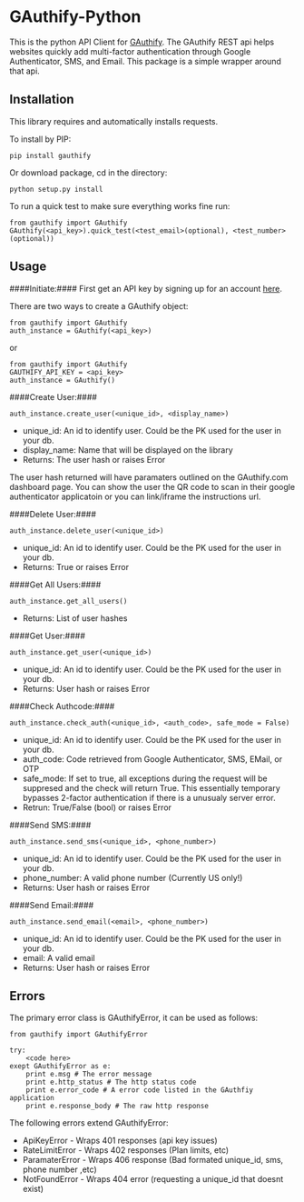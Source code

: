 GAuthify-Python
===============
This is the python API Client for [GAuthify](http://www.gauthify.com). The GAuthify REST api helps websites quickly add multi-factor authentication through Google Authenticator, SMS, and Email. This package is a simple wrapper around that api.


Installation
--------------
This library requires and automatically installs requests.

To install by PIP:

    pip install gauthify

Or download package, cd in the directory:

    python setup.py install

To run a quick test to make sure everything works fine run:

    from gauthify import GAuthify
    GAuthify(<api_key>).quick_test(<test_email>(optional), <test_number>(optional))

Usage
--------------
####Initiate:####
First get an API key by signing up for an account [here](http://www.gauthify.com).

There are two ways to create a GAuthify object:

    from gauthify import GAuthify
    auth_instance = GAuthify(<api_key>)

or

    from gauthify import GAuthify
    GAUTHIFY_API_KEY = <api_key>
    auth_instance = GAuthify()


####Create User:####

    auth_instance.create_user(<unique_id>, <display_name>)

* unique_id: An id to identify user. Could be the PK used for the user in your db.
* display_name: Name that will be displayed on the library
* Returns: The user hash or raises Error

The user hash returned will have paramaters outlined on the GAuthify.com dashboard page. You can show the user the QR code to scan in their google authenticator applicatoin or you can link/iframe the instructions url.

####Delete User:####

    auth_instance.delete_user(<unique_id>)

* unique_id: An id to identify user. Could be the PK used for the user in your db.
* Returns: True or raises Error

####Get All Users:####

    auth_instance.get_all_users()
* Returns: List of user hashes

####Get User:####

    auth_instance.get_user(<unique_id>)

* unique_id: An id to identify user. Could be the PK used for the user in your db.
* Returns: User hash or raises Error

####Check Authcode:####

    auth_instance.check_auth(<unique_id>, <auth_code>, safe_mode = False)

* unique_id: An id to identify user. Could be the PK used for the user in your db.
* auth_code: Code retrieved from Google Authenticator, SMS, EMail, or OTP
* safe_mode: If set to true, all exceptions during the request will be suppresed and the check will return True. This essentially temporary bypasses 2-factor authentication if there is a unusualy server error.
* Retrun: True/False (bool) or raises Error


####Send SMS:####

    auth_instance.send_sms(<unique_id>, <phone_number>)

* unique_id: An id to identify user. Could be the PK used for the user in your db.
* phone_number: A valid phone number (Currently US only!)
* Returns: User hash or raises Error

####Send Email:####

    auth_instance.send_email(<email>, <phone_number>)

* unique_id: An id to identify user. Could be the PK used for the user in your db.
* email: A valid email
* Returns: User hash or raises Error

Errors
--------------
The primary error class is GAuthifyError, it can be used as follows:

    from gauthify import GAuthifyError

    try:
        <code here>
    exept GAuthifyError as e:
        print e.msg # The error message
        print e.http_status # The http status code
        print e.error_code # A error code listed in the GAuthfiy application
        print e.response_body # The raw http response

The following errors extend GAuthifyError:

* ApiKeyError - Wraps 401 responses (api key issues)
* RateLimitError - Wraps 402 responses (Plan limits, etc)
* ParamaterError - Wraps 406 response (Bad formated unique_id, sms, phone number ,etc)
* NotFoundError - Wraps 404 error (requesting a unique_id that doesnt exist)
